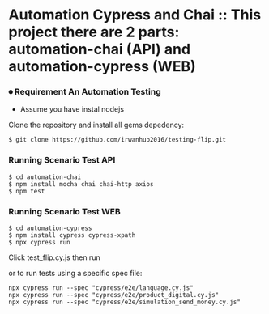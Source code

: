 # Automation Cypress and Chai :: This project there are 2 parts: automation-chai (API) and automation-cypress (WEB)

###  ⏺ Requirement An Automation Testing
* Assume you have instal nodejs

Clone the repository and install all gems depedency:
```shell
$ git clone https://github.com/irwanhub2016/testing-flip.git
```

### Running Scenario Test API
```shell
$ cd automation-chai
$ npm install mocha chai chai-http axios
$ npm test
```

### Running Scenario Test WEB

```shell
$ cd automation-cypress
$ npm install cypress cypress-xpath
$ npx cypress run
```

Click test_flip.cy.js then run

or to run tests using a specific spec file:
```shell
npx cypress run --spec "cypress/e2e/language.cy.js"
npx cypress run --spec "cypress/e2e/product_digital.cy.js"
npx cypress run --spec "cypress/e2e/simulation_send_money.cy.js"
```
